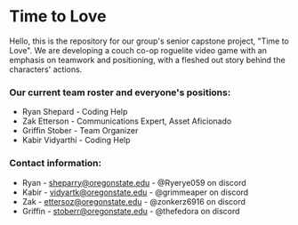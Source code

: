 # Time to Love
Hello, this is the repository for our group's senior capstone project, "Time to Love".
We are developing a couch co-op roguelite video game with an emphasis on teamwork and positioning, with a fleshed out story behind the characters' actions.

### Our current team roster and everyone's positions:  
- Ryan Shepard - Coding Help
- Zak Etterson - Communications Expert, Asset Aficionado
- Griffin Stober - Team Organizer
- Kabir Vidyarthi - Coding Help

### Contact information:  
- Ryan - sheparry@oregonstate.edu - @Ryerye059 on discord
- Kabir - vidyartk@oregonstate.edu - @grimmeaper on discord
- Zak - ettersoz@oregonstate.edu - @zonkerz6916 on discord 
- Griffin - stoberr@oregonstate.edu - @thefedora on discord
